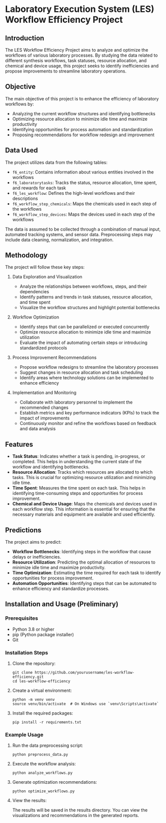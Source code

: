 # Laboratory Execution System (LES) Workflow Efficiency Project

## Introduction
The LES Workflow Efficiency Project aims to analyze and optimize the workflows of various laboratory processes. By studying the data related to different synthesis workflows, task statuses, resource allocation, and chemical and device usage, this project seeks to identify inefficiencies and propose improvements to streamline laboratory operations.

## Objective
The main objective of this project is to enhance the efficiency of laboratory workflows by:

- Analyzing the current workflow structures and identifying bottlenecks
- Optimizing resource allocation to minimize idle time and maximize productivity
- Identifying opportunities for process automation and standardization
- Proposing recommendations for workflow redesign and improvement

## Data Used
The project utilizes data from the following tables:

- `f6_entity`: Contains information about various entities involved in the workflows
- `f6_laboratorytasks`: Tracks the status, resource allocation, time spent, and rewards for each task
- `f6_les_workflow`: Defines the high-level workflows and their descriptions
- `f6_workflow_step_chemicals`: Maps the chemicals used in each step of the workflows
- `f6_workflow_step_devices`: Maps the devices used in each step of the workflows

The data is assumed to be collected through a combination of manual input, automated tracking systems, and sensor data. Preprocessing steps may include data cleaning, normalization, and integration.

## Methodology
The project will follow these key steps:

1. Data Exploration and Visualization
   - Analyze the relationships between workflows, steps, and their dependencies
   - Identify patterns and trends in task statuses, resource allocation, and time spent
   - Visualize the workflow structures and highlight potential bottlenecks

2. Workflow Optimization
   - Identify steps that can be parallelized or executed concurrently
   - Optimize resource allocation to minimize idle time and maximize utilization
   - Evaluate the impact of automating certain steps or introducing standardized protocols

3. Process Improvement Recommendations
   - Propose workflow redesigns to streamline the laboratory processes
   - Suggest changes in resource allocation and task scheduling
   - Identify areas where technology solutions can be implemented to enhance efficiency

4. Implementation and Monitoring
   - Collaborate with laboratory personnel to implement the recommended changes
   - Establish metrics and key performance indicators (KPIs) to track the impact of improvements
   - Continuously monitor and refine the workflows based on feedback and data analysis

## Features

- **Task Status**: Indicates whether a task is pending, in-progress, or completed. This helps in understanding the current state of the workflow and identifying bottlenecks.
- **Resource Allocation**: Tracks which resources are allocated to which tasks. This is crucial for optimizing resource utilization and minimizing idle time.
- **Time Spent**: Measures the time spent on each task. This helps in identifying time-consuming steps and opportunities for process improvement.
- **Chemical and Device Usage**: Maps the chemicals and devices used in each workflow step. This information is essential for ensuring that the necessary materials and equipment are available and used efficiently.

## Predictions
The project aims to predict:

- **Workflow Bottlenecks**: Identifying steps in the workflow that cause delays or inefficiencies.
- **Resource Utilization**: Predicting the optimal allocation of resources to minimize idle time and maximize productivity.
- **Time Optimization**: Estimating the time required for each task to identify opportunities for process improvement.
- **Automation Opportunities**: Identifying steps that can be automated to enhance efficiency and standardize processes.


## Installation and Usage (Preliminary)

### Prerequisites

- Python 3.8 or higher
- pip (Python package installer)
- Git

### Installation Steps

1. Clone the repository:
   ```
   git clone https://github.com/yourusername/les-workflow-efficiency.git
   cd les-workflow-efficiency
   ```

2. Create a virtual environment:
    ```
    python -m venv venv
    source venv/bin/activate  # On Windows use `venv\Scripts\activate`
    ```

3. Install the required packages:

    ```
    pip install -r requirements.txt
    ```

### Example Usage

1. Run the data preprocessing script:

    ```
    python preprocess_data.py
    ```

2. Execute the workflow analysis:

    ```
    python analyze_workflows.py
    ```

3. Generate optimization recommendations:

    ```
    python optimize_workflows.py
    ```

4. View the results:

    The results will be saved in the results directory. You can view the visualizations and recommendations in the generated reports.
